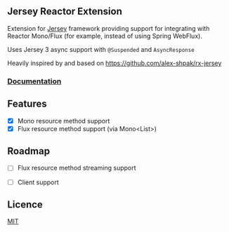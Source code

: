 ## Jersey Reactor Extension

Extension for [Jersey](https://eclipse-ee4j.github.io/jersey/) framework providing support for integrating with Reactor Mono/Flux (for example, instead of using Spring WebFlux).

Uses Jersey 3 async support with `@Suspended` and `AsyncResponse`

Heavily inspired by and based on https://github.com/alex-shpak/rx-jersey

### [Documentation](https://github.com/chrisribble/jersey-ext-reactor)

## Features
- [x] Mono<T> resource method support
- [x] Flux<T> resource method support (via Mono<List<T>>)

## Roadmap
- [ ] Flux resource method streaming support
- [ ] Client support


## Licence
[MIT](LICENSE)
